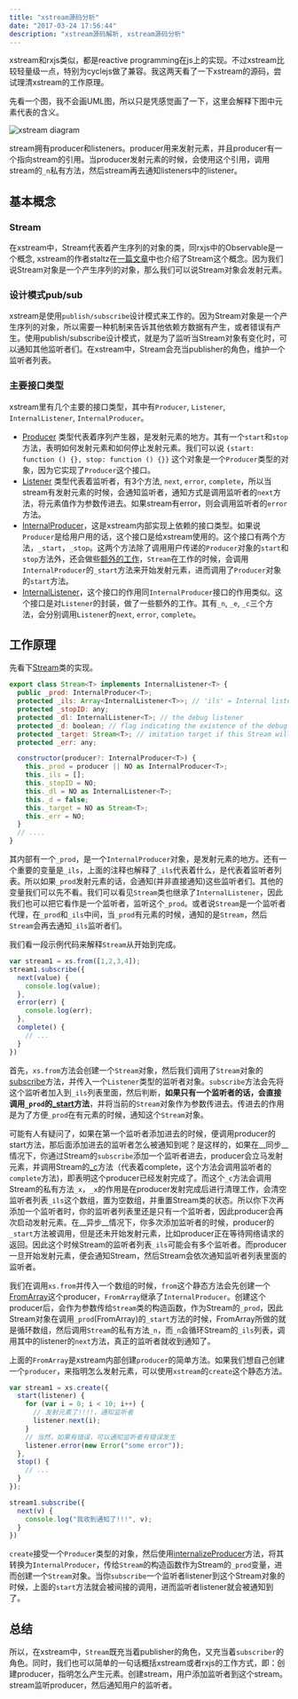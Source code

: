 ```yaml
---
title: "xstream源码分析"
date: "2017-03-24 17:56:44"
description: "xstream源码解析, xstream源码分析"
---
```


xstream和rxjs类似，都是reactive programming在js上的实现。不过xstream比较轻量级一点，特别为cyclejs做了兼容。我这两天看了一下xstream的源码，尝试理清xstream的工作原理。

先看一个图，我不会画UML图，所以只是凭感觉画了一下，这里会解释下图中元素代表的含义。

![xstream diagram](/storage/images/2017/xstream_diagram.jpg)

stream拥有producer和listeners。producer用来发射元素，并且producer有一个指向stream的引用。当producer发射元素的时候，会使用这个引用，调用stream的`_n`私有方法，然后stream再去通知listeners中的listener。

## 基本概念

### Stream

在xstream中，Stream代表着产生序列的对象的类，同rxjs中的Observable是一个概念, xstream的作者staltz在[一篇文章](https://gist.github.com/staltz/868e7e9bc2a7b8c1f754#reactive-programming-is-programming-with-asynchronous-data-streams)中也介绍了Stream这个概念。因为我们说Stream对象是一个产生序列的对象，那么我们可以说Stream对象会发射元素。

### 设计模式pub/sub

xstream是使用`publish/subscribe`设计模式来工作的。因为Stream对象是一个产生序列的对象，所以需要一种机制来告诉其他依赖方数据有产生，或者错误有产生。使用publish/subscribe设计模式，就是为了监听当Stream对象有变化时，可以通知其他监听者们。在xstream中，Stream会充当publisher的角色，维护一个监听者列表。

### 主要接口类型

xstream里有几个主要的接口类型，其中有`Producer`, `Listener`, `InternalListener`, `InternalProducer`。

* [Producer](https://github.com/sourcemd/xstream/blob/0a636f1a506afb99eef441e88f01f7bc0e860442/src/index.ts#L66) 类型代表着序列产生器，是发射元素的地方。其有一个`start`和`stop`方法，表明如何发射元素和如何停止发射元素。我们可以说 `{start: function () {}, stop: function () {}}` 这个对象是一个`Producer`类型的对象，因为它实现了`Producer`这个接口。
* [Listener](https://github.com/sourcemd/xstream/blob/master/src/index.ts#L71) 类型代表着监听者，有3个方法, `next`, `error`, `complete`，所以当stream有发射元素的时候，会通知监听者，通知方式是调用监听者的`next`方法，将元素值作为参数传进去。如果stream有error，则会调用监听者的`error`方法。
* [InternalProducer](https://github.com/sourcemd/xstream/blob/master/src/index.ts#L45)，这是xstream内部实现上依赖的接口类型。如果说`Producer`是给用户用的话，这个接口是给xstream使用的。这个接口有两个方法，`_start`，`_stop`。这两个方法除了调用用户传递的`Producer`对象的`start`和`stop`方法外，还会做些[额外的工作](https://github.com/sourcemd/xstream/blob/master/src/index.ts#L86)，`Stream`在工作的时候，会调用`InternalProducer`的`_start`方法来开始发射元素，进而调用了`Producer`对象的`start`方法。
* [InternalListener](https://github.com/sourcemd/xstream/blob/master/src/index.ts#L33)，这个接口的作用同`InternalProducer`接口的作用类似。这个接口是对`Listener`的封装，做了一些额外的工作。其有`_n`, `_e`, `_c`三个方法，会分别调用`Listener`的`next`, `error`, `complete`。

## 工作原理

先看下[Stream](https://github.com/sourcemd/xstream/blob/master/src/index.ts#L1179)类的实现。

```js
export class Stream<T> implements InternalListener<T> {
  public _prod: InternalProducer<T>;
  protected _ils: Array<InternalListener<T>>; // 'ils' = Internal listeners
  protected _stopID: any;
  protected _dl: InternalListener<T>; // the debug listener
  protected _d: boolean; // flag indicating the existence of the debug listener
  protected _target: Stream<T>; // imitation target if this Stream will imitate
  protected _err: any;

  constructor(producer?: InternalProducer<T>) {
    this._prod = producer || NO as InternalProducer<T>;
    this._ils = [];
    this._stopID = NO;
    this._dl = NO as InternalListener<T>;
    this._d = false;
    this._target = NO as Stream<T>;
    this._err = NO;
  }
  // ....
}
```

其内部有一个`_prod`，是一个`InternalProducer`对象，是发射元素的地方。还有一个重要的变量是`_ils`，上面的注释也解释了`_ils`代表着什么，是代表着监听者列表。所以如果`_prod`发射元素的话，会通知(并非直接通知)这些监听者们。其他的变量我们可以先不看。我们可以看见`Stream`类也继承了`InternalListener`，因此我们也可以把它看作是一个监听者，监听这个`_prod`。或者说`Stream`是一个监听者代理，在`_prod`和`_ils`中间，当`_prod`有元素的时候，通知的是`Stream`，然后`Stream`会再去通知`_ils`监听者们。

我们看一段示例代码来解释`Stream`从开始到完成。

```js
var stream1 = xs.from([1,2,3,4]);
stream1.subscribe({
  next(value) {
    console.log(value);
  },
  error(err) {
    console.log(err);
  },
  complete() {
    // ...
  }
})
```

首先，`xs.from`方法会创建一个`Stream`对象，然后我们调用了`Stream`对象的[subscribe](https://github.com/sourcemd/xstream/blob/master/src/index.ts#L1341)方法，并传入一个`Listener`类型的监听者对象。`subscribe`方法会先将这个监听者加入到`_ils`列表里面，然后判断，__如果只有一个监听者的话，会直接调用`_prod`的[_start](https://github.com/sourcemd/xstream/blob/master/src/index.ts#L1262)方法__，并将当前的`Stream`对象作为参数传进去。传进去的作用是为了方便`_prod`在有元素的时候，通知这个`Stream`对象。

可能有人有疑问了，如果在第一个监听者添加进去的时候，便调用producer的start方法，那后面添加进去的监听者怎么被通知到呢？是这样的，如果在__同步__情况下，你通过Stream的`subscribe`添加一个监听者进去，producer会立马发射元素，并调用Stream的[_c](https://github.com/sourcemd/xstream/blob/master/src/index.ts#L1222)方法（代表着complete，这个方法会调用监听者的`complete`方法)，即表明这个producer已经发射完成了。而这个`_c`方法会调用Stream的私有方法`_x`，`_x`的作用是在producer发射完成后进行清理工作，会清空监听者列表`_ils`这个数组，置为空数组，并重置Stream类的状态。所以你下次再添加一个监听者时，你的监听者列表里还是只有一个监听者，因此producer会再次启动发射元素。在__异步__情况下，你多次添加监听者的时候，producer的`_start`方法被调用，但是还未开始发射元素，比如producer正在等待网络请求的返回。因此这个时候Stream的监听者列表`_ils`可能会有多个监听者。而producer一旦开始发射元素，便会通知Stream，然后Stream会依次通知监听者列表里面的监听者。

我们在调用`xs.from`并传入一个数组的时候，`from`这个静态方法会先创建一个[FromArray](https://github.com/sourcemd/xstream/blob/master/src/index.ts#L419)这个producer，`FromArray`继承了`InternalProducer`。创建这个producer后，会作为参数传给`Stream`类的构造函数，作为Stream的`_prod`，因此Stream对象在调用`_prod`(FromArray)的`_start`方法的时候，FromArray所做的就是循环数组，然后调用`Stream`的私有方法`_n`，而`_n`会循环Stream的`_ils`列表，调用其中的listener的`next`方法，真正的监听者就收到通知了。

上面的`FromArray`是xstream内部创建`producer`的简单方法。如果我们想自己创建一个`producer`，来指明怎么发射元素，可以使用`xstream`的`create`这个静态方法。

```js
var stream1 = xs.create({
  start(listener) {
    for (var i = 0; i < 10; i++) {
      // 发射元素了!!!!，通知监听者
      listener.next(i);
    }
    // 当然，如果有错误，可以通知监听者有错误发生
    listener.error(new Error("some error"));
  },
  stop() {
    // ...
  }
});

stream1.subscribe({
  next(v) {
    console.log("我收到通知了!!!", v);
  }
})
```

`create`接受一个`Producer`类型的对象，然后使用[internalizeProducer](https://github.com/sourcemd/xstream/blob/master/src/index.ts#L1368)方法，将其转换为`InternalProducer`，传给`Stream`的构造函数作为Stream的`_prod`变量，进而创建一个`Stream`对象。当你`subscribe`一个监听者listener到这个Stream对象的时候，上面的`start`方法就会被间接的调用，进而监听者listener就会被通知到了。

## 总结

所以，在xstream中，`Stream`既充当着publisher的角色，又充当着`subscriber`的角色。同时，我们也可以简单的一句话概括xstream或者rxjs的工作方式，即：创建producer，指明怎么产生元素。创建stream，用户添加监听者到这个stream。stream监听producer，然后通知用户的监听者。
